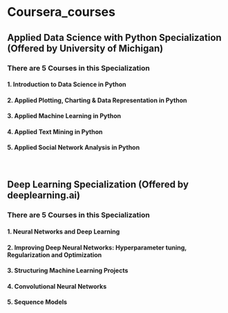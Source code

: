 # Coursera_courses


## Applied Data Science with Python Specialization (Offered by University of Michigan)
### There are 5 Courses in this Specialization
#### 1. Introduction to Data Science in Python
#### 2. Applied Plotting, Charting & Data Representation in Python
#### 3. Applied Machine Learning in Python
#### 4. Applied Text Mining in Python
#### 5. Applied Social Network Analysis in Python

<br>

## Deep Learning Specialization (Offered by deeplearning.ai)
### There are 5 Courses in this Specialization
#### 1. Neural Networks and Deep Learning
#### 2. Improving Deep Neural Networks: Hyperparameter tuning, Regularization and Optimization
#### 3. Structuring Machine Learning Projects
#### 4. Convolutional Neural Networks
#### 5. Sequence Models
